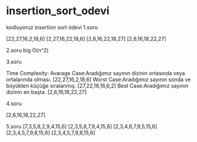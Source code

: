 # insertion_sort_odevi
kodluyoruz insertion sort ödevi
1.soru

[22,27,16,2,18,6]
[2,27,16,22,18,6]
[2,6,16,22,18,27]
[2,6,16,18,22,27]

2.soru
big O(n^2)

3.soru

Time Complexity: 
Avarage Case:Aradığımız sayının dizinin ortasında veya ortalarında olması. [22,27,16,2,18,6]
Worst Case:Aradığımız sayının sonda ve büyükten küçüğe sıralanmış. [27,22,18,16,6,2] 
Best Case:Aradığımız sayının dizinin en başta. [2,6,16,18,22,27]

4.soru

[2,6,16,18,22,27]


5.soru
[7,3,5,8,2,9,4,15,6]
[2,3,5,8,7,9,4,15,6]
[2,3,4,8,7,9,5,15,6]
[2,3,4,5,7,9,8,15,6]
[2,3,4,5,7,9,8,15,6]
